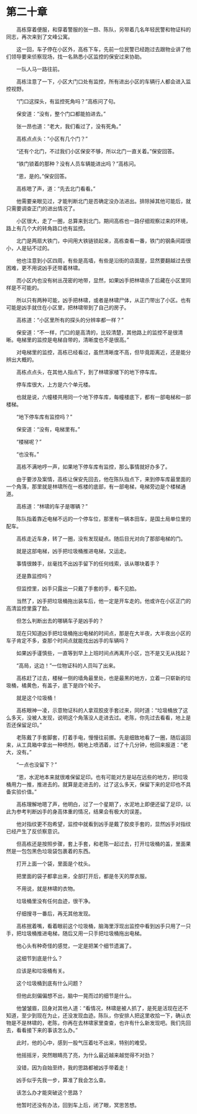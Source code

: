 #	第二十章

　　高栋穿着便服，和穿着警服的张一昂、陈队，另带着几名年轻民警和物证科的同志，再次来到了文峰公寓。

　　这一回，车子停在小区外，高栋下车，先前一位民警已经跑过去跟物业讲了他们领导要来侦察现场，找一名熟悉小区监控的保安过来协助。

　　一队人马一路往前。

　　高栋注意了一下，小区大门口处有监控，所有进出小区的车辆行人都会进入监控视野。

　　“门口这探头，有监控死角吗？”高栋问了句。

　　保安道：“没有，整个门口都能拍进去。”

　　张一昂也道：“老大，我们看过了，没有死角。”

　　高栋点点头：“小区有几个门？”

　　“还有个北门，不过我们小区保安不够，所以北门一直关着。”保安回答。

　　“铁门锁着的那种？没有人员车辆能进出吗？”高栋问。

　　“恩，是的。”保安回答。

　　高栋嗯了声，道：“先去北门看看。”

　　他需要亲眼见过，才能判断北门是否确定没办法进出。排除掉其他可能后，就只需要调查正门的进出情况了。

　　小区很大，走了一圈，总算来到北门。期间高栋也一路仔细观察过来的环境，路上有几个大的转角路口也有监控。

　　北门是两扇大铁门，中间用大铁链锁起来，高栋查看一番，铁门的钢条间距很小，人是钻不过的。

　　他也注意到小区四周，有些是高墙，有些是沿街的店面屋，显然要翻越过去很困难，更不用说凶手还带着林啸。

　　而小区内也没有树丛茂密的地带，显然，如果凶手把林啸杀了后藏在小区里同样是不可能的。

　　所以只有两种可能，凶手把林啸，或者是林啸尸体，从正门带出了小区。也有可能是凶手就住在小区里，把林啸带到了自己的房子。

　　高栋道：“小区里所有的探头的分辨率都一样？”

　　保安道：“不一样，门口的是高清的，比较清楚，其他路上的监控不是很清晰。电梯里的监控是电梯自带的，清晰度也不是很高。”

　　对电梯里的监控，高栋已经看过，虽然清晰度不高，但毕竟距离近，还是能分辨出大概的。

　　高栋点点头，在其他人指点下，到了林啸家楼下的地下停车库。

　　停车库很大，上方是六个单元楼。

　　也就是说，六幢楼共用同一个地下停车库，每幢楼底下，都有一部电梯和一部楼梯。

　　“地下停车库有监控吗？”

　　保安道：“没有，电梯里有。”

　　“楼梯呢？”

　　“也没有。”

　　高栋不满地哼一声，如果地下停车库有监控，那么事情就好办多了。

　　由于要涉及案情，高栋让保安先回去，他在陈队指点下，来到停车库最里面的一个角落，那里就是林啸所在一栋楼的底部，有一部电梯，电梯旁边是个楼梯通道。

　　高栋道：“林啸的车子是哪辆？”

　　陈队指着靠近电梯不远的一个停车位，那里有一辆本田车，是国土局单位里的配车。

　　高栋走近车身，转了一圈，没有发现疑点。随后目光对向了那部电梯的门。

　　就是这部电梯，凶手把垃圾桶推进电梯，又运走。

　　事情很棘手，丝毫找不出凶手留下的任何线索，该从哪块着手？

　　还是靠监控吗？

　　但监控里，凶手只露出一只戴了手套的手，看不见脸。

　　当然了，凶手把垃圾桶拖出装车后，他一定是开车走的。他或许在小区正门的高清监控里露了脸。

　　但怎么判断出去的哪辆车子是凶手的？

　　现在只知道凶手把垃圾桶拖出电梯的时间点，那是在大半夜，大半夜出小区的车子肯定不多，查那个时间点就能找出凶手的车辆吗？

　　如果凶手谨慎些，一直等到早上上班时间点再离开小区，岂不是又无从找起？

　　“高局，这边！”一位物证科的人员叫了出来。

　　高栋赶了过去，楼梯一侧的墙角最里处，也是最黑的地方，立着一只崭新的垃圾桶，橘黄色，有盖子，底下是四个轮子。

　　就是这个垃圾桶！

　　高栋眼神一凌，示意物证科的人拿双胶皮手套过来，同时道：“垃圾桶放了这么多天，没被人发现，说明这个角落没人走进去过。老陈，你先过去看看，地上是否还保留足印。”

　　老陈戴了手套脚套，打着手电，慢慢往前挪。先是细致地看了一圈，随后返回来，从工具箱中拿出一种喷剂，朝地上喷洒着，过了十几分钟，他回来报道：“老大，没有。”

　　“一点也没留下？”

　　“恩，水泥地本来就很难保留足印。也有可能对方是站在远些的地方，把垃圾桶用力一推，推进去的。就算是走进去的，过了这么多天，保留下来的足印也不具备实验价值。”

　　高栋理解地嗯了声，他明白，过了一个星期了，水泥地上即便还留了足印，以此为参考判断凶手的身高体重的情况，结果会有极大的误差。

　　他对指纹更不抱希望，监控中就看到凶手是戴了胶皮手套的，显然凶手对指纹已经产生了反侦察意识。

　　但高栋还是按照步骤，套上手套，和老陈一起过去，打开垃圾桶的盖，里面果然是一包包黑色垃圾袋包裹着的东西。

　　打开上面一个袋，里面是个枕头。

　　把里面的袋子都拿出来，全部打开后，都是冬天的厚衣服。

　　不用说，就是林啸的衣物。

　　垃圾桶里没有任何血迹，很干净。

　　仔细搜寻一番后，再无其他发现。

　　高栋抿着嘴，看着眼前这个垃圾桶，脑海里浮现出监控中看到凶手只用了一只手，把垃圾桶推进电梯，随后又用一只手把垃圾桶拖出电梯。

　　他心头有种奇怪的感觉，一定是把某个细节遗漏了。

　　这细节到底是什么？

　　应该是和垃圾桶有关。

　　这个垃圾桶到底有什么问题？

　　但他此刻偏偏想不出，脑中一晃而过的细节是什么。

　　他皱皱眉，回身对其他人道：“看情况，林啸是被人抓了，是死是活现在还不知道，至少到现在为止，还没发现血迹。陈队，你安排人把这里收拾一下，确认衣物是不是林啸的，老陈，你再在去林啸家里查查，也许有什么新发现吧。我们先回去，看看接下来的事该怎么办。”

　　此时，他的心中，感到一股气压着吐不出来，特别的难受。

　　他摇摇牙，突然眼睛亮了亮，为什么最近越来越觉得不对劲？

　　没错，因为自始至终，我的思路都被凶手带着走！

　　凶手似乎先我一步，算准了我会怎么查。

　　该怎么办才能突破这个思路？

　　他暂时还没有办法，回到车上后，闭了眼，冥思苦想。

